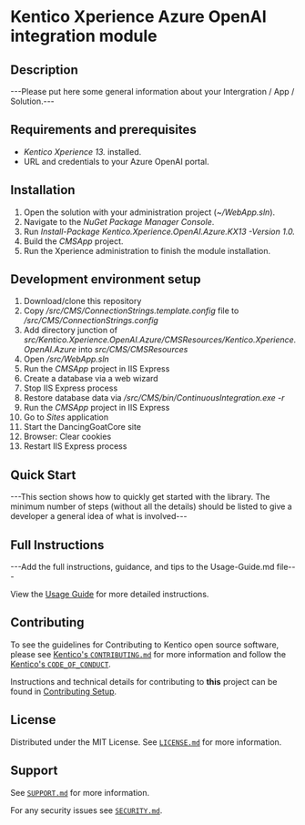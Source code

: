 # Kentico Xperience Azure OpenAI integration module


## Description

---Please put here some general information about your Intergration / App / Solution.---

## Requirements and prerequisites
* *Kentico Xperience 13.* installed.
* URL and credentials to your Azure OpenAI portal.

## Installation
1. Open the solution with your administration project (*~/WebApp.sln*).
1. Navigate to the *NuGet Package Manager Console*.
1. Run *Install-Package Kentico.Xperience.OpenAI.Azure.KX13 -Version 1.0.*
1. Build the *CMSApp* project.
1. Run the Xperience administration to finish the module installation.

  
## Development environment setup
1. Download/clone this repository
2. Copy _/src/CMS/ConnectionStrings.template.config_ file to _/src/CMS/ConnectionStrings.config_
3. Add directory junction of _src/Kentico.Xperience.OpenAI.Azure/CMSResources/Kentico.Xperience.OpenAI.Azure_ into _src/CMS/CMSResources_
4. Open _/src/WebApp.sln_
5. Run the *CMSApp* project in IIS Express
6. Create a database via a web wizard
7. Stop IIS Express process
8. Restore database data via _/src/CMS/bin/ContinuousIntegration.exe -r_
9. Run the *CMSApp* project in IIS Express
10. Go to _Sites_ application
11. Start the DancingGoatCore site
12. Browser: Clear cookies
13. Restart IIS Express process

## Quick Start

---This section shows how to quickly get started with the library. The minimum number of steps (without all the details) should be listed
to give a developer a general idea of what is involved---

## Full Instructions

---Add the full instructions, guidance, and tips to the Usage-Guide.md file---

View the [Usage Guide](./docs/Usage-Guide.md) for more detailed instructions.

## Contributing

To see the guidelines for Contributing to Kentico open source software, please see [Kentico's `CONTRIBUTING.md`](https://github.com/Kentico/.github/blob/main/CONTRIBUTING.md) for more information and follow the [Kentico's `CODE_OF_CONDUCT`](https://github.com/Kentico/.github/blob/main/CODE_OF_CONDUCT.md).

Instructions and technical details for contributing to **this** project can be found in [Contributing Setup](./docs/Contributing-Setup.md).

## License

Distributed under the MIT License. See [`LICENSE.md`](./LICENSE.md) for more information.

## Support

See [`SUPPORT.md`](https://github.com/Kentico/.github/blob/main/SUPPORT.md#full-support) for more information.

For any security issues see [`SECURITY.md`](https://github.com/Kentico/.github/blob/main/SECURITY.md).
